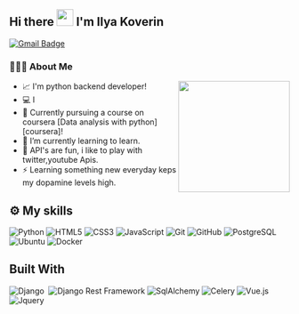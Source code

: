 ## Hi there <img src="https://raw.githubusercontent.com/iampavangandhi/iampavangandhi/master/gifs/Hi.gif" width="30px"> I'm Ilya Koverin
[![Gmail Badge](https://img.shields.io/badge/-gravity4849@gmail.com-c14438?style=flat-square&logo=Gmail&logoColor=white&link=mailto:gravity4849@gmail.com)](mailto:gravity4849@gmail.com)

### 👨🏻‍💻 About Me

<img align='right' src='https://media.giphy.com/media/KAq5w47R9rmTuvWOWa/giphy.gif' width='200px'>

- 📈 I'm python backend developer!
- 💻 I 
- 🔭 Currently pursuing a course on coursera [Data analysis with python][coursera]!
- 🌱 I’m currently learning to learn.
- 🥅 API's are fun, i like to play with twitter,youtube Apis.
- ⚡ Learning something new everyday keps my dopamine levels high.


## ⚙️ My skills
![Python](https://img.shields.io/badge/python-%230095D5.svg?&style=for-the-badge&logo=python&logoColor=white)
![HTML5](https://img.shields.io/badge/html5%20-%23E34F26.svg?&style=for-the-badge&logo=html5&logoColor=white)
![CSS3](https://img.shields.io/badge/css3%20-%231572B6.svg?&style=for-the-badge&logo=css3&logoColor=white)
![JavaScript](https://img.shields.io/badge/javascript%20-%23323330.svg?&style=for-the-badge&logo=javascript&logoColor=%23F7DF1E&color=3d3919)
![Git](https://img.shields.io/badge/git%20-%23F05033.svg?&style=for-the-badge&logo=git&logoColor=white&Color=c95410)
![GitHub](https://img.shields.io/badge/github%20-%23121011.svg?&style=for-the-badge&logo=github&logoColor=white&color=283238)
![PostgreSQL](https://img.shields.io/badge/PostgreSQL-316192?style=for-the-badge&logo=postgresql&logoColor=green)
![Ubuntu](https://img.shields.io/badge/Ubuntu-E95420?style=for-the-badge&logo=ubuntu&logoColor=white)
![Docker](https://img.shields.io/badge/-Docker-46a2f1?style=flat-square&logo=docker&logoColor=white)

## Built With
![Django](https://img.shields.io/badge/Django-092E20?style=for-the-badge&logo=django&logoColor=white)&nbsp;
![Django Rest Framework](https://img.shields.io/badge/DRF-red?style=for-the-badge&logo=Django)
![SqlAlchemy](https://img.shields.io/badge/-SqlAlchemy-FCA121?style=for-the-badge&logo=SqlAlchemy)
![Celery](https://img.shields.io/badge/-Celery-%2300C7B7?style=for-the-badge&logo=Celery)
![Vue.js](https://img.shields.io/badge/-Vue.js-%232c3e50?style=for-the-badge&logo=vue-dot-js)
![Jquery](https://img.shields.io/badge/jQuery-0769AD?style=for-the-badge&logo=jquery&logoColor=white)&nbsp;


